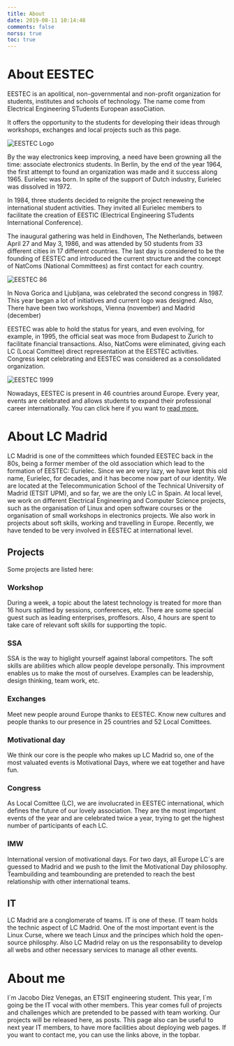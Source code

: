 ```yaml
---
title: About
date: 2019-08-11 10:14:48
comments: false
norss: true
toc: true
---
```


# About EESTEC
EESTEC is an apolitical, non-governmental and non-profit organization for students,
institutes and schools of technology. The name come from Electrical Engineering STudents
European assoCiation.

It offers the opportunity to the students for developing their ideas through workshops,
exchanges and local projects such as this page.

![EESTEC Logo](/about/logo.png)

By the way electronics keep improving, a need have been growning all the time: 
associate electronics students. In Berlin, by the end of the year 1964, the first attempt
to found an organization was made and it success along 1965. Eurielec was born.
In spite of the support of Dutch industry, Eurielec was dissolved in 1972.

In 1984, three students decided to reignite the project reneweing the international student
activities. They invited all Eurielec members to facilitate the creation of EESTIC
(Electrical Engineering STudents International Conference).

The inaugural gathering was held in Eindhoven, The Netherlands, between April 27 and May 3,
1986, and was attended by 50 students from 33 different cities in 17 different countries.
The last day is considered to be the founding of EESTEC and introduced the current structure
and the concept of NatComs (National Committees) as first contact for each country.

![EESTEC 86](/about/eestec86.jpg)

In Nova Gorica and Ljubljana, was celebrated the second congress in 1987. This year began
a lot of initiatives and current logo was designed. Also, There have been two workshops,
Vienna (november) and Madrid (december)

EESTEC was able to hold the status for years, and even evolving, for example, in 1995, the 
official seat was moce from Budapest to Zurich to facilitate financial transactions. Also,
NatComs were eliminated, giving each LC (Local Comittee) direct representation at the EESTEC
activities. Congress kept celebrating and EESTEC was considered as a consolidated organization.

![EESTEC 1999](/about/99congress.jpg)

Nowadays, EESTEC is present in 46 countries around Europe. Every year, events are celebrated
and allows students to expand their professional career internationally.
You can click here if you want to [read more.](https://eestec.net/about#about-us)

# About LC Madrid

LC Madrid is one of the committees which founded EESTEC back in the 80s, being a former 
member of the old association which lead to the formation of EESTEC: Eurielec. Since we 
are very lazy, we have kept this old name, Eurielec, for decades, and it has become now 
part of our identity. We are located at the Telecommunication School of the Technical 
University of Madrid (ETSIT UPM), and so far, we are the only LC in Spain. At local level,
we work on different Electrical Engineering and Computer Science projects, such as the
organisation of Linux and open software courses or the organisation of small workshops in
electronics projects. We also work in projects about soft skills, working and travelling
in Europe. Recently, we have tended to be very involved in EESTEC at international level.

## Projects
Some projects are listed here:

### Workshop
During a week, a topic about the latest technology is treated for more than 16 hours splitted
by sessions, conferences, etc. There are some special guest such as leading enterprises,
proffesors. Also, 4 hours are spent  to take care of relevant soft skills for supporting the
topic.

### SSA
SSA is the way to higlight yourself against laboral competitors. The soft skills are
abilities which allow people develope personally. This improvment enables us to make 
the most of ourselves. Examples can be leadership, design thinking, team work, etc.

### Exchanges
Meet new people around Europe thanks to EESTEC. Know new cultures and people thanks to
our presence in 25 countries and 52 Local Comittees.

### Motivational day
We think our core is the people who makes up LC Madrid so, one of the most valuated events
is Motivational Days, where we eat together and have fun.

### Congress
As Local Comittee (LC), we are involucrated in EESTEC international, which defines the future
of our lovely association. They are the most important events of the year and are celebrated 
twice a year, trying to get the highest number of participants of each LC.

### IMW
International version of motivational days. For two days, all Europe LC´s are guessed to 
Madrid and we push to the limit the Motivational Day philosophy. Teambuilding and teambounding
are pretended to reach the best relationship with other international teams.

## IT

LC Madrid are a conglomerate of teams. IT is one of these. IT team holds the technic aspect of LC Madrid. One of the most important event is the
Linux Curse, where we teach Linux and the principes which hold the open-source philosphy.
Also LC Madrid relay on us the responsability to develop all webs and other necessary 
services to manage all other events.


# About me

I´m Jacobo Díez Venegas, an ETSIT engineering student. This year, I´m going be the 
IT vocal with other members. This year comes full of projects and challenges which 
are pretended to be passed with team working. Our projects will be released here,
as posts. This page also can be useful to next year IT members, to have more facilities
about deploying web pages. If you want to contact me, you can use the links above, in the
topbar.
